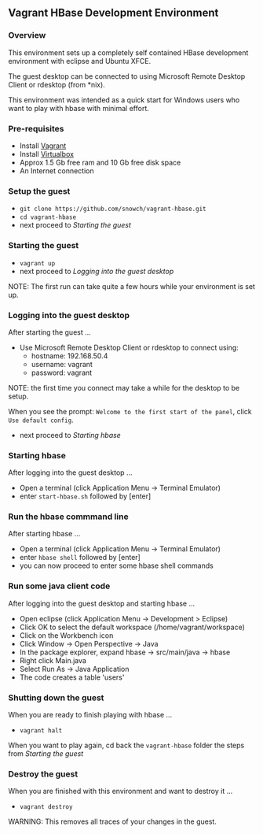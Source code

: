 ## Vagrant HBase Development Environment

### Overview

This environment sets up a completely self contained HBase development environment with eclipse and Ubuntu XFCE.

The guest desktop can be connected to using Microsoft Remote Desktop Client or rdesktop (from *nix).

This environment was intended as a quick start for Windows users who want to play with hbase with minimal effort.

###  Pre-requisites

- Install [Vagrant](https://www.vagrantup.com/downloads.html)
- Install [Virtualbox](https://www.virtualbox.org/wiki/Downloads)
- Approx 1.5 Gb free ram and 10 Gb free disk space
- An Internet connection

### Setup the guest

- ```git clone https://github.com/snowch/vagrant-hbase.git```
- ```cd vagrant-hbase```
- next proceed to *Starting the guest*

### Starting the guest

- ```vagrant up```
-  next proceed to *Logging into the guest desktop*

NOTE: The first run can take quite a few hours while your environment is set up.

### Logging into the guest desktop

After starting the guest ...

- Use Microsoft Remote Desktop Client or rdesktop to connect using:
  - hostname: 192.168.50.4
  - username: vagrant
  - password: vagrant

NOTE: the first time you connect may take a while for the desktop to be setup.

When you see the prompt: ```Welcome to the first start of the panel```, click ```Use default config```.

- next proceed to *Starting hbase*

### Starting hbase

After logging into the guest desktop ...

- Open a terminal (click Application Menu -> Terminal Emulator)
- enter ```start-hbase.sh``` followed by [enter]


### Run the hbase commmand line

After starting hbase ...

- Open a terminal (click Application Menu -> Terminal Emulator)
- enter ```hbase shell``` followed by [enter]
- you can now proceed to enter some hbase shell commands

### Run some java client code

After logging into the guest desktop and starting hbase ...

- Open eclipse (click Application Menu -> Development > Eclipse)
- Click OK to select the default workspace (/home/vagrant/workspace)
- Click on the Workbench icon
- Click Window -> Open Perspective -> Java
- In the package explorer, expand hbase -> src/main/java -> hbase
- Right click Main.java
- Select Run As -> Java Application
- The code creates a table 'users'

### Shutting down the guest

When you are ready to finish playing with hbase ...

- ```vagrant halt```

When you want to play again, cd back the ```vagrant-hbase``` folder the steps from *Starting the guest*

### Destroy the guest

When you are finished with this environment and want to destroy it ...

- ```vagrant destroy```

WARNING: This removes all traces of your changes in the guest.


